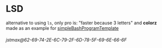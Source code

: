 # LSD
alternative to using `ls`, only pro is: "faster because 3 letters" and **colorz** \
made as an example for [simpleBashProgramTemplate](https://github.com/maxwastakenyt/simplebashprogramtemplate)

###### jstmax@62-69-74-2E-6C-79-2F-6D-78-5F-69-6E-66-6F
